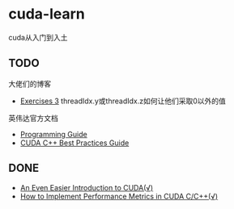 # cuda-learn

cuda从入门到入土

## TODO

大佬们的博客


- [Exercises 3](https://developer.nvidia.com/blog/even-easier-introduction-cuda/) threadIdx.y或threadIdx.z如何让他们采取0以外的值


英伟达官方文档
- [Programming Guide](https://docs.nvidia.com/cuda/cuda-c-programming-guide/index.html)
- [CUDA C++ Best Practices Guide](https://docs.nvidia.com/cuda/cuda-c-best-practices-guide/index.html)

## DONE

- [An Even Easier Introduction to CUDA(√)](https://developer.nvidia.com/blog/even-easier-introduction-cuda/)
- [How to Implement Performance Metrics in CUDA C/C++(√)](https://developer.nvidia.com/blog/how-implement-performance-metrics-cuda-cc/)
